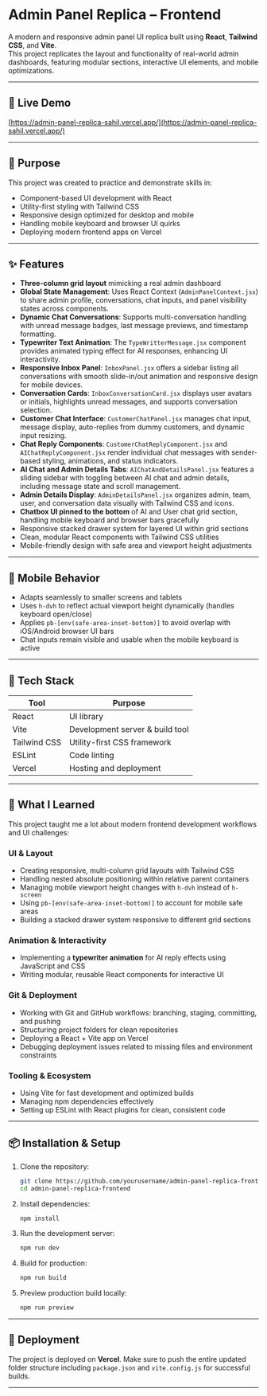 # Admin Panel Replica – Frontend

A modern and responsive admin panel UI replica built using **React**, **Tailwind CSS**, and **Vite**.  
This project replicates the layout and functionality of real-world admin dashboards, featuring modular sections, interactive UI elements, and mobile optimizations.

---

## 🚀 Live Demo

[https://admin-panel-replica-sahil.vercel.app/](https://admin-panel-replica-sahil.vercel.app/)

---

## 📌 Purpose

This project was created to practice and demonstrate skills in:

- Component-based UI development with React
- Utility-first styling with Tailwind CSS
- Responsive design optimized for desktop and mobile
- Handling mobile keyboard and browser UI quirks
- Deploying modern frontend apps on Vercel

---

## ✨ Features

- **Three-column grid layout** mimicking a real admin dashboard  
- **Global State Management**: Uses React Context (`AdminPanelContext.jsx`) to share admin profile, conversations, chat inputs, and panel visibility states across components.
- **Dynamic Chat Conversations**: Supports multi-conversation handling with unread message badges, last message previews, and timestamp formatting.
- **Typewriter Text Animation**: The `TypeWritterMessage.jsx` component provides animated typing effect for AI responses, enhancing UI interactivity.
- **Responsive Inbox Panel**: `InboxPanel.jsx` offers a sidebar listing all conversations with smooth slide-in/out animation and responsive design for mobile devices.
- **Conversation Cards**: `InboxConversationCard.jsx` displays user avatars or initials, highlights unread messages, and supports conversation selection.
- **Customer Chat Interface**: `CustomerChatPanel.jsx` manages chat input, message display, auto-replies from dummy customers, and dynamic input resizing.
- **Chat Reply Components**: `CustomerChatReplyComponent.jsx` and `AIChatReplyComponent.jsx` render individual chat messages with sender-based styling, animations, and status indicators.
- **AI Chat and Admin Details Tabs**: `AIChatAndDetailsPanel.jsx` features a sliding sidebar with toggling between AI chat and admin details, including message state and scroll management.
- **Admin Details Display**: `AdminDetailsPanel.jsx` organizes admin, team, user, and conversation data visually with Tailwind CSS and icons. 
- **Chatbox UI pinned to the bottom** of AI and User chat grid section, handling mobile keyboard and browser bars gracefully   
- Responsive stacked drawer system for layered UI within grid sections  
- Clean, modular React components with Tailwind CSS utilities  
- Mobile-friendly design with safe area and viewport height adjustments 

---

## 📱 Mobile Behavior

- Adapts seamlessly to smaller screens and tablets  
- Uses `h-dvh` to reflect actual viewport height dynamically (handles keyboard open/close)  
- Applies `pb-[env(safe-area-inset-bottom)]` to avoid overlap with iOS/Android browser UI bars  
- Chat inputs remain visible and usable when the mobile keyboard is active  

---

## 🧰 Tech Stack

| Tool           | Purpose                              |
|----------------|------------------------------------|
| React          | UI library                         |
| Vite           | Development server & build tool    |
| Tailwind CSS   | Utility-first CSS framework        |
| ESLint         | Code linting                      |
| Vercel         | Hosting and deployment             |

---


## 🧠 What I Learned

This project taught me a lot about modern frontend development workflows and UI challenges:

### UI & Layout

- Creating responsive, multi-column grid layouts with Tailwind CSS  
- Handling nested absolute positioning within relative parent containers  
- Managing mobile viewport height changes with `h-dvh` instead of `h-screen`  
- Using `pb-[env(safe-area-inset-bottom)]` to account for mobile safe areas  
- Building a stacked drawer system responsive to different grid sections  

### Animation & Interactivity

- Implementing a **typewriter animation** for AI reply effects using JavaScript and CSS  
- Writing modular, reusable React components for interactive UI  

### Git & Deployment

- Working with Git and GitHub workflows: branching, staging, committing, and pushing  
- Structuring project folders for clean repositories  
- Deploying a React + Vite app on Vercel  
- Debugging deployment issues related to missing files and environment constraints  

### Tooling & Ecosystem

- Using Vite for fast development and optimized builds  
- Managing npm dependencies effectively  
- Setting up ESLint with React plugins for clean, consistent code  

---

## 📦 Installation & Setup

1. Clone the repository:  
   ```bash
   git clone https://github.com/yourusername/admin-panel-replica-frontend.git
   cd admin-panel-replica-frontend
   ```

2. Install dependencies:  
   ```bash
   npm install
   ```

3. Run the development server:  
   ```bash
   npm run dev
   ```

4. Build for production:  
   ```bash
   npm run build
   ```

5. Preview production build locally:  
   ```bash
   npm run preview
   ```

---

## 🔗 Deployment

The project is deployed on **Vercel**. Make sure to push the entire updated folder structure including `package.json` and `vite.config.js` for successful builds.

---


